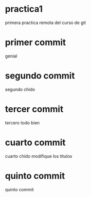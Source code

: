 # practica1

primera practica remota del curso de git

# primer commit

genial

# segundo commit

segundo chido

# tercer commit

tercero todo bien

# cuarto commit

cuarto chido modifique los titulos

# quinto commit

quinto commit
